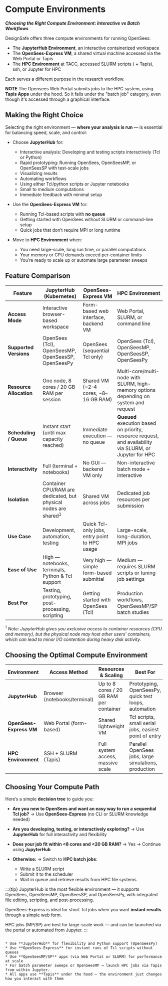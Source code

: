 # Compute Environments
***Choosing the Right Compute Environment: Interactive vs Batch Workflows***

DesignSafe offers three compute environments for running OpenSees:

* The **JupyterHub Environment**, an interactive containerized workspace
* The **OpenSees-Express VM**, a shared virtual machine accessed via the Web Portal or Tapis
* The **HPC Environment** at TACC, accessed SLURM scripts ( + Tapis), ssh, or Jupyter for HPC

Each serves a different purpose in the research workflow.

**NOTE** The Opensees Web Portal submits jobs to the HPC system, using **Tapis Apps** under the hood. So it falls under the "batch job" category, even though it's accessed through a graphical interface.

## Making the Right Choice

Selecting the right environment — **where your analysis is run** — is essential for balancing speed, scale, and control:

* Choose **JupyterHub** for:

  * Interactive analysis: Developing and testing scripts interactively (Tcl or Python)
  * Rapid prototyping: Running OpenSees, OpenSeesMP, or OpenSeesSP with test-scale jobs
  * Visualizing results
  * Automating workflows
  * Using either Tcl/python scripts or Jupyter notebooks
  * Small to medium computations
  * Immediate feedback with minimal setup

* Use the **OpenSees-Express VM** for:

  * Running Tcl-based scripts with **no queue**
  * Getting started with OpenSees without SLURM or command-line setup
  * Quick jobs that don’t require MPI or long runtime

* Move to **HPC Environment** when:

  * You need large-scale, long run time, or parallel computations
  * Your memory or CPU demands exceed per-container limits
  * You’re ready to scale up or automate large parameter sweeps


## Feature Comparison

| Feature                 | JupyterHub (Kubernetes)                            | OpenSees-Express VM                   | HPC Environment                            |
| ----------------------- | -------------------------------------------------- | --------------------------------------------- | ------------------------------------------------------ |
| **Access Mode**         | Interactive browser-based workspace                | Form-based web interface, backend VM          | Web Portal, SLURM, or command line                   |
| **Supported Versions**  | OpenSees (Tcl), OpenSeesMP, OpenSeesSP, OpenSeesPy | OpenSees (sequential Tcl only)                | OpenSees (Tcl), OpenSeesMP, OpenSeesSP, OpenSeesPy |
| **Resource Allocation** | One node, 8 cores / 20 GB RAM per session           | Shared VM (\~2–4 cores, \~8–16 GB RAM)        | Multi-core/multi-node with SLURM,  high-memory options depending on system and request                       |
| **Scheduling / Queue**  | Instant start (until max capacity reached)         | Immediate execution — no queue                | **Queued** execution based on priority, resource request, and availability via SLURM, or Jupyter for HPC                             |
| **Interactivity**       | Full (terminal + notebooks)                        | No GUI — backend VM only                      | Non-interactive batch mode + interactive                             |
| **Isolation**           | Container CPU/RAM are dedicated, but physical nodes are shared<sup>1</sup>    | Shared VM across jobs                         | Dedicated job resources per submission                 |
| **Use Case**            | Development, automation, testing | Quick Tcl-only jobs, entry point to HPC usage | Large-scale, long-duration, MPI jobs                   |
| **Ease of Use**         | High — notebooks, terminals, Python & Tcl support  | Very high — simple form-based submittal       | Medium — requires SLURM scripts or tuning job settings |
| **Best For**            | Testing, prototyping, post-processing, scripting   | Getting started with OpenSees (Tcl)           | Production workflows, OpenSeesMP/SP batch studies      |

<sup>1</sup> *Note: JupyterHub gives you exclusive access to container resources (CPU and memory), but the physical node may host other users' containers, which can lead to minor I/O contention during heavy disk activity.*

## Choosing the Optimal Compute Environment

| Environment                | Access Method                | Resources & Scaling                     | Best For                                               |
| -------------------------- | ---------------------------- | --------------------------------------- | ------------------------------------------------------ |
| **JupyterHub**             | Browser (notebooks/terminal) | Up to 8 cores / 20 GB RAM per container | Prototyping, OpenSeesPy, quick test loops, automation            |
| **OpenSees-Express VM**    | Web Portal (form-based)      | Shared lightweight VM                   | Tcl scripts, small serial jobs, easiest point of entry |
| **HPC Environment** | SSH + SLURM (Tapis)            | Full system access, massive scale                  | Parallel OpenSees jobs, large simulations, production  |


## Choosing Your Compute Path

Here’s a simple **decision tree** to guide you:

* **Are you new to OpenSees and want an easy way to run a sequential Tcl job?**
  → Use **OpenSees-Express** (no CLI or SLURM knowledge needed)
  
* **Are you developing, testing, or interactively exploring?**
  → Use **JupyterHub** for full interactivity and flexibility


* **Does your job fit within <8 cores and <20 GB RAM?**
  → Yes → Continue using **JupyterHub**

* **Otherwise:**
  → Switch to **HPC batch jobs**:

  * Write a SLURM script
  * Submit it to the scheduler
  * Wait in queue and retrieve results from HPC file systems

\:::{tip}
JupyterHub is the most flexible environment — it supports OpenSees, OpenSeesMP, OpenSeesSP, and OpenSeesPy, with integrated file editing, scripting, and post-processing.

OpenSees-Express is ideal for short Tcl jobs when you want **instant results** through a simple web form.

HPC jobs (MP/SP) are best for large-scale work — and can be launched via the portal or automated from Jupyter.
\:::

```{admonition} Quick Tips

* Use **JupyterHub** for flexibility and Python support (OpenSeesPy)
* Use **OpenSees-Express** for instant runs of Tcl scripts without queues
* Use **OpenSeesMP/SP** apps (via Web Portal or SLURM) for performance at scale
* For batch parameter sweeps or OpenSeesMP → launch HPC jobs via Tapis from within Jupyter.
* All apps use **Tapis** under the hood — the environment just changes how you interact with them
```

